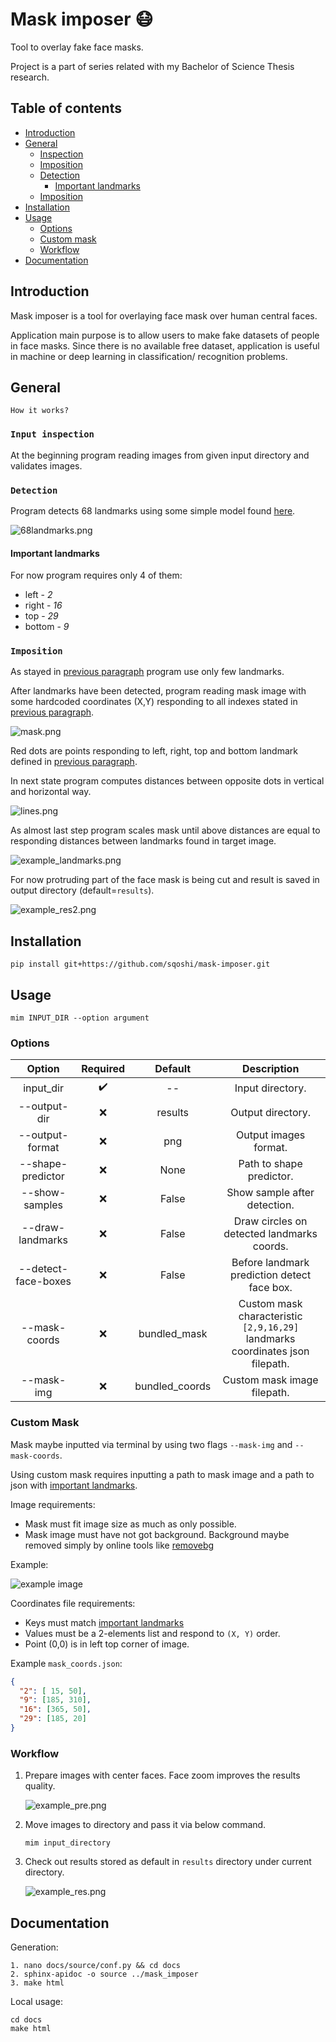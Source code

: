 # Mask imposer 😷

Tool to overlay fake face masks.

Project is a part of series related with my Bachelor of Science Thesis research.

## Table of contents

- [Introduction](#introduction)
- [General](#general)
    - [Inspection](#input-inspection)
    - [Imposition](#imposition)
    - [Detection](#detection)
        - [Important landmarks](#important-landmarks)
    - [Imposition](#imposition)
- [Installation](#installation)
- [Usage](#usage)
    - [Options](#options)
    - [Custom mask](#custom-mask)
    - [Workflow](#workflow)
- [Documentation](#documentation)

## Introduction

Mask imposer is a tool for overlaying face mask over human central faces.

Application main purpose is to allow users to make fake datasets of people in face masks. Since there is no available
free dataset, application is useful in machine or deep learning in classification/ recognition problems.

## General

`How it works?`

### `Input inspection`

At the beginning program reading images from given input directory and validates images.

### `Detection`

Program detects 68 landmarks using some simple model
found [here]("http://dlib.net/files/shape_predictor_68_face_landmarks.dat.bz2").

![68landmarks.png](docs/.readme_media/68landmarks.png)

#### Important landmarks

For now program requires only 4 of them:

- left - _2_
- right - _16_
- top - _29_
- bottom - _9_

### `Imposition`

As stayed in [previous paragraph](#important-landmarks) program use only few landmarks.

After landmarks have been detected, program reading mask image with some hardcoded coordinates (X,Y) responding to all
indexes stated in [previous paragraph](#important-landmarks).

![mask.png](docs/.readme_media/points.png)

Red dots are points responding to left, right, top and bottom landmark defined
in [previous paragraph](#important-landmarks).

In next state program computes distances between opposite dots in vertical and horizontal way.

![lines.png](docs/.readme_media/lines.png)

As almost last step program scales mask until above distances are equal to responding distances between landmarks found
in target image.

![example_landmarks.png](docs/.readme_media/example_landmarks.png)

For now protruding part of the face mask is being cut and result is saved in output directory (default=`results`).

![example_res2.png](docs/.readme_media/example_res2.png)

## Installation

```shell
pip install git+https://github.com/sqoshi/mask-imposer.git
```

## Usage

```
mim INPUT_DIR --option argument
```

### Options

| Option | Required | Default | Description |
|:----:|:----:|:----:|:----:|
| input_dir | ✔️ | -- | Input directory. |
| --output-dir | ❌ | results | Output directory. |
| --output-format | ❌ | png | Output images format. |
| --shape-predictor | ❌ | None | Path to shape predictor. |
| --show-samples | ❌ | False | Show sample after detection. |
| --draw-landmarks | ❌ | False | Draw circles on detected landmarks coords. |
| --detect-face-boxes | ❌ | False | Before landmark prediction detect face box. |
| --mask-coords | ❌ | bundled_mask | Custom mask characteristic `[2,9,16,29]` landmarks coordinates json filepath. |
| --mask-img | ❌ | bundled_coords | Custom mask image filepath. |

### Custom Mask

Mask maybe inputted via terminal by using two flags `--mask-img` and `--mask-coords`.

Using custom mask requires inputting a path to mask image and a path to json
with [important landmarks](#important-landmarks).

Image requirements:

- Mask must fit image size as much as only possible.
- Mask image must have not got background. Background maybe removed simply by online tools
  like [removebg](https://www.remove.bg/)

Example:

![example image](mask_imposer/bundled/set_02/mask_image.png)

Coordinates file requirements:

- Keys must match [important landmarks](#important-landmarks)
- Values must be a 2-elements list and respond to `(X, Y)` order.
- Point (0,0) is in left top corner of image.

Example `mask_coords.json`:

```json
{
  "2": [ 15, 50],
  "9": [185, 310],
  "16": [365, 50],
  "29": [185, 20]
}
```

### Workflow

1. Prepare images with center faces. Face zoom improves the results quality.

   ![example_pre.png](docs/.readme_media/example_pre.png)

2. Move images to directory and pass it via below command.
    ```
    mim input_directory
    ```

3. Check out results stored as default in `results` directory under current directory.

   ![example_res.png](docs/.readme_media/example_res.png)

## Documentation

Generation:

```
1. nano docs/source/conf.py && cd docs 
2. sphinx-apidoc -o source ../mask_imposer
3. make html
```

Local usage:

```shell
cd docs
make html
```